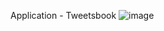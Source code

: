 Application - Tweetsbook
![image](https://user-images.githubusercontent.com/103453171/235502988-2defc679-26a5-4685-a6b1-fc938a6d3731.png)
